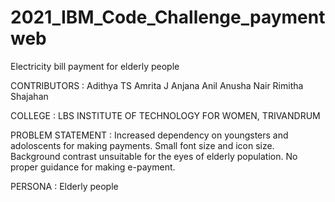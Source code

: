 # 2021_IBM_Code_Challenge_paymentweb
Electricity bill payment for elderly people

CONTRIBUTORS :
Adithya TS
Amrita J
Anjana Anil
Anusha Nair
Rimitha Shajahan

COLLEGE : LBS INSTITUTE OF TECHNOLOGY FOR WOMEN, TRIVANDRUM 

PROBLEM STATEMENT : Increased dependency on youngsters and adoloscents  for making payments.
                   Small font size and icon size.
                   Background contrast unsuitable for the eyes of elderly population.
                   No proper guidance for making e-payment.
                   
PERSONA : Elderly people





